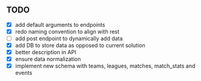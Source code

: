 ## TODO

- [x] add default arguments to endpoints 
- [x] redo naming convention to align with rest
- [ ] add post endpoint to dynamically add data
- [x] add DB to store data as opposed to current solution
- [x] better description in API
- [x] ensure data normalization
- [x] implement new schema with teams, leagues, matches, match_stats and events
